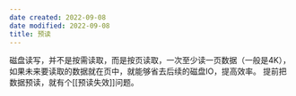 ```yaml
---
date created: 2022-09-08
date modified: 2022-09-08
title: 预读
---
```


磁盘读写，并不是按需读取，而是按页读取，一次至少读一页数据（一般是4K），如果未来要读取的数据就在页中，就能够省去后续的磁盘IO，提高效率。
提前把数据预读，就有个[[预读失效]]问题。
